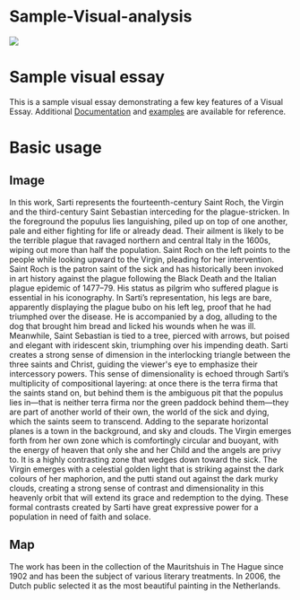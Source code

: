 # Sample-Visual-analysis
<a href="https://juncture-digital.org"><img src="https://juncture-digital.org/images/ve-button.png"></a>

<param ve-config 
       title="Madonna of the plague"
       author="JSTOR Labs team"
       banner="https://iiif.juncture-digital.org/banner/?url=https://upload.wikimedia.org/wikipedia/commons/4/47/Bartholomeus_Johannes_van_Hove%2C_Het_Mauritshuis_te_Den_Haag.jpg" 
       layout="vertical">

<!-- Entities discussed throughout the essay are typically defined before the essay text and
     are thus available in all text.  Entity identifiers (QIDs) can be found in either
     Wikipedia or Wikidata (https://www.wikidata.org)> -->
<param ve-entity eid="Q185372"> <!-- Girl with a Pearl Earring painting -->
<param ve-entity eid="Q41264"> <!-- Johannes Vermeer -->
<param ve-entity eid="Q221092"> <!-- Mauritshuis -->
<param ve-entity eid="Q36600"> <!-- The Hague -->

# Sample visual essay

This is a sample visual essay demonstrating a few key features of a Visual Essay. Additional [Documentation](https://github.com/JSTOR-Labs/juncture/wiki) and [examples](https://jstor-labs.github.io/juncture-examples) are available for reference.
<param ve-image 
       manifest="https://iiif.juncture-digital.org/manifest/6dd738aed85597cac540ad31dd5818e86ef7f2918c7b43a9eb3123d5538e6e4c">

# Basic usage

## Image

In this work, Sarti represents the fourteenth-century Saint Roch, the Virgin and the third-century Saint Sebastian interceding for the plague-stricken. In the foreground the populus lies languishing, piled up on top of one another, pale and either fighting for life or already dead. Their ailment is likely to be the terrible plague that ravaged northern and central Italy in the 1600s, wiping out more than half the population. Saint Roch on the left points to the people while looking upward to the Virgin, pleading for her intervention. Saint Roch is the patron saint of the sick and has historically been invoked in art history against the plague following the Black Death and the Italian plague epidemic of 1477–79. His status as pilgrim who suffered plague is essential in his iconography. 
In Sarti’s representation, his legs are bare, apparently displaying the plague bubo on his left leg, proof that he had triumphed over the disease. He is accompanied by a dog, alluding to the dog that brought him bread and licked his wounds when he was ill. Meanwhile, Saint Sebastian is tied to a tree, pierced with arrows, but poised and elegant with iridescent skin, triumphing over his impending death. Sarti creates a strong sense of dimension in the interlocking triangle between the three saints and Christ, guiding the viewer's eye to emphasize their intercessory powers. This sense of dimensionality is echoed through Sarti’s multiplicity of compositional layering: at once there is the terra firma that the saints stand on, but behind them is the ambiguous pit that the populus lies in—that is neither terra firma nor the green paddock behind them—they are part of another world of their own, the world of the sick and dying, which the saints seem to transcend. 
Adding to the separate horizontal planes is a town in the background, and sky and clouds.  The Virgin emerges forth from her own zone which is comfortingly circular and buoyant, with the energy of heaven that only she and her Child and the angels are privy to. It is a highly contrasting zone that wedges down toward the sick. The Virgin emerges with a celestial golden light that is striking against the dark colours of her maphorion, and the putti stand out against the dark murky clouds, creating a strong sense of contrast and dimensionality in this heavenly orbit that will extend its grace and redemption to the dying.  These formal contrasts created by Sarti have great expressive power for a population in need of faith and solace.
<param ve-image 
       label="Girl with a Pearl Earring" 
       description="painting by Johannes Vermeer" 
       license="public domain" 
       url="https://p1.storage.canalblog.com/22/08/1231160/95647493.jpg">

## Map

The work has been in the collection of the Mauritshuis in The Hague since 1902 and has been the subject of various 
literary treatments. In 2006, the Dutch public selected it as the most beautiful painting in the Netherlands.
<param ve-map center="Q36600" zoom="11" prefer-geojson>



